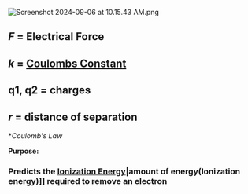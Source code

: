 ![Screenshot 2024-09-06 at 10.15.43 AM.png](./../screenshot-2024-09-06-at-10.15.43-am.png/)
## *F* = Electrical Force
## *k* = [Coulombs Constant](./../coulombs-constant/)
## q1, q2 = charges
## *r* = distance of separation

**Coulomb's Law*

**Purpose:**
### Predicts the [Ionization Energy](./../ionization-energy/)|amount of energy(Ionization energy)]] required to remove an electron

